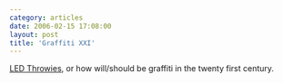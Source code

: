 ```yaml
---
category: articles
date: 2006-02-15 17:08:00
layout: post
title: 'Graffiti XXI'
---
```


<p><a href="http://www.instructables.com/ex/i/7DBB34EAEDFF1028A1FC001143E7E506/?ALLSTEPS">LED Throwies</a>, or how will/should be graffiti in the twenty first century.</p>
